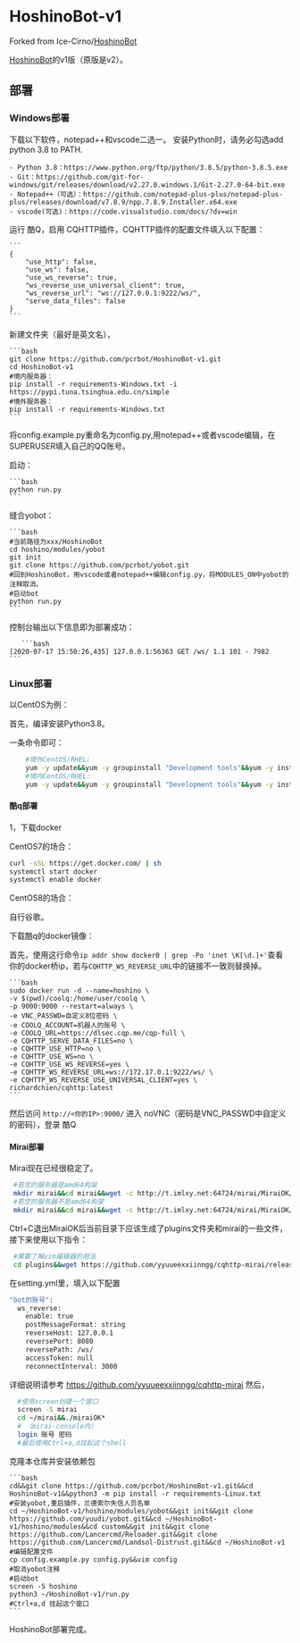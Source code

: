# HoshinoBot-v1
Forked from Ice-Cirno/[HoshinoBot](https://github.com/Ice-Cirno/HoshinoBot)

[HoshinoBot](https://github.com/Ice-Cirno/HoshinoBot)的v1版（原版是v2）。

## 部署

### Windows部署

下载以下软件，notepad++和vscode二选一。
安装Python时，请务必勾选add python 3.8 to PATH.

    - Python 3.8：https://www.python.org/ftp/python/3.8.5/python-3.8.5.exe
    - Git：https://github.com/git-for-windows/git/releases/download/v2.27.0.windows.1/Git-2.27.0-64-bit.exe
    - Notepad++（可选）：https://github.com/notepad-plus-plus/notepad-plus-plus/releases/download/v7.8.9/npp.7.8.9.Installer.x64.exe
    - vscode(可选)：https://code.visualstudio.com/docs/?dv=win

运行 酷Q，启用 CQHTTP插件，CQHTTP插件的配置文件填入以下配置：

    ```
    {
        "use_http": false,
        "use_ws": false,
        "use_ws_reverse": true,
        "ws_reverse_use_universal_client": true,
        "ws_reverse_url": "ws://127.0.0.1:9222/ws/",
        "serve_data_files": false
    }
    ```
新建文件夹（最好是英文名），

    ```bash
    git clone https://github.com/pcrbot/HoshinoBot-v1.git
    cd HoshinoBot-v1
    #境内服务器：
    pip install -r requirements-Windows.txt -i https://pypi.tuna.tsinghua.edu.cn/simple
    #境外服务器：
    pip install -r requirements-Windows.txt
    ```
    
将config.example.py重命名为config.py,用notepad++或者vscode编辑，在SUPERUSER填入自己的QQ账号。

启动：

    ```bash
    python run.py
    ```

缝合yobot：

    ```bash
    #当前路径为xxx/HoshinoBot
    cd hoshino/modules/yobot
    git init
    git clone https://github.com/pcrbot/yobot.git
    #回到HoshinoBot，用vscode或者notepad++编辑config.py，将MODULES_ON中yobot的注释取消。
    #启动bot
    python run.py
    ```
控制台输出以下信息即为部署成功：

       ```bash
    [2020-07-17 15:50:26,435] 127.0.0.1:56363 GET /ws/ 1.1 101 - 7982
    ```

### Linux部署
以CentOS为例：

首先，编译安装Python3.8。

一条命令即可：

```bash
    #境外CentOS/RHEL:
    yum -y update&&yum -y groupinstall "Development tools"&&yum -y install wget zlib-devel bzip2-devel openssl-devel ncurses-devel sqlite-devel readline-devel tk-devel gcc* libffi-devel make git vim screen&&wget https://www.python.org/ftp/python/3.8.3/Python-3.8.3.tgz&&tar -zxvf Python-3.8.3.tgz&&cd Python-3.8.3&&./configure&&make&&make install&&pip3 install --upgrade pip&&cd
    #境内CentOS/RHEL:
    yum -y update&&yum -y groupinstall "Development tools"&&yum -y install wget zlib-devel bzip2-devel openssl-devel ncurses-devel sqlite-devel readline-devel tk-devel gcc* libffi-devel make git vim screen&&wget http://npm.taobao.org/mirrors/python/3.8.3/Python-3.8.3.tgz&&tar -zxvf Python-3.8.3.tgz&&cd Python-3.8.3&&./configure&&make&&make install&&pip3 install --upgrade pip&&cd
```

#### 酷q部署

1，下载docker

CentOS7的场合：

```bash
curl -sSL https://get.docker.com/ | sh
systemctl start docker
systemctl enable docker
```

CentOS8的场合：

自行谷歌。

下载酷q的docker镜像：

首先，使用这行命令`ip addr show docker0 | grep -Po 'inet \K[\d.]+'`查看你的docker桥ip，若与`CQHTTP_WS_REVERSE_URL`中的链接不一致则替换掉。

    ```bash
    sudo docker run -d --name=hoshino \
    -v $(pwd)/coolq:/home/user/coolq \
    -p 9000:9000 --restart=always \
    -e VNC_PASSWD=自定义8位密码 \
    -e COOLQ_ACCOUNT=机器人的账号 \
    -e COOLQ_URL=https://dlsec.cqp.me/cqp-full \
    -e CQHTTP_SERVE_DATA_FILES=no \
    -e CQHTTP_USE_HTTP=no \
    -e CQHTTP_USE_WS=no \
    -e CQHTTP_USE_WS_REVERSE=yes \
    -e CQHTTP_WS_REVERSE_URL=ws://172.17.0.1:9222/ws/ \
    -e CQHTTP_WS_REVERSE_USE_UNIVERSAL_CLIENT=yes \
    richardchien/cqhttp:latest
    ```
    
然后访问 `http://<你的IP>:9000/` 进入 noVNC（密码是VNC_PASSWD中自定义的密码），登录 酷Q

#### Mirai部署

Mirai现在已经很稳定了。


```bash
 #若您的服务器是amd64构架
 mkdir mirai&&cd mirai&&wget -c http://t.imlxy.net:64724/mirai/MiraiOK/miraiOK_linux_amd64 && chmod +x miraiOK* && ./miraiOK*
 #若您的服务器不是amd64构架
 mkdir mirai&&cd mirai&&wget -c http://t.imlxy.net:64724/mirai/MiraiOK/miraiOK_linux_arm64 && chmod +x miraiOK* && ./miraiOK*
```
Ctrl+C退出MiraiOK后当前目录下应该生成了plugins文件夹和mirai的一些文件，接下来使用以下指令：

```bash
 #需要了解vim编辑器的用法
 cd plugins&&wget https://github.com/yyuueexxiinngg/cqhttp-mirai/releases/download/0.1.4/cqhttp-mirai-0.1.4-all.jar&&mkdir CQHTTPMirai&&cd CQHTTPMirai&&vim setting.yml
```

在setting.yml里，填入以下配置

```bash
"bot的账号":
  ws_reverse:
    enable: true
    postMessageFormat: string
    reverseHost: 127.0.0.1
    reversePort: 8080
    reversePath: /ws/
    accessToken: null
    reconnectInterval: 3000
```

详细说明请参考 https://github.com/yyuueexxiinngg/cqhttp-mirai
然后，

```bash
  #使用screen创建一个窗口
  screen -S mirai
  cd ~/mirai&&./miraiOK*
  # （mirai-console内）
  login 账号 密码
  #最后使用Ctrl+a,d挂起这个shell
```
克隆本仓库并安装依赖包

    ```bash
    cd&&git clone https://github.com/pcrbot/HoshinoBot-v1.git&&cd HoshinoBot-v1&&python3 -m pip install -r requirements-Linux.txt
    #安装yobot,重启插件，兰德索尔失信人员名单
    cd ~/HoshinoBot-v1/hoshino/modules/yobot&&git init&&git clone https://github.com/yuudi/yobot.git&&cd ~/HoshinoBot-v1/hoshino/modules&&cd custom&&git init&&git clone https://github.com/Lancercmd/Reloader.git&&git clone https://github.com/Lancercmd/Landsol-Distrust.git&&cd ~/HoshinoBot-v1
    #编辑配置文件
    cp config.example.py config.py&&vim config
    #取消yobot注释
    #启动bot
    screen -S hoshino
    python3 ~/HoshinoBot-v1/run.py
    #Ctrl+a,d 挂起这个窗口
    ```

HoshinoBot部署完成。
